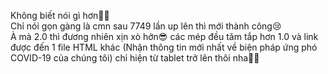 Không biết nói gì hơn🤦‍♂️                                                                                        
Chỉ nói gọn gàng là cmn sau 7749 lần up lên thì mới thành công😢                                
À mà 2.0 thì đương nhiên xịn xò hởn😎 các mép đều tăm tắp hơn 1.0 và link được đến 1 file HTML khác (Nhận thông tin mới nhất về biện pháp ứng phó COVID-19 của chúng tôi) chỉ hiện từ tablet trở lên thôi nha🤷‍♀️

